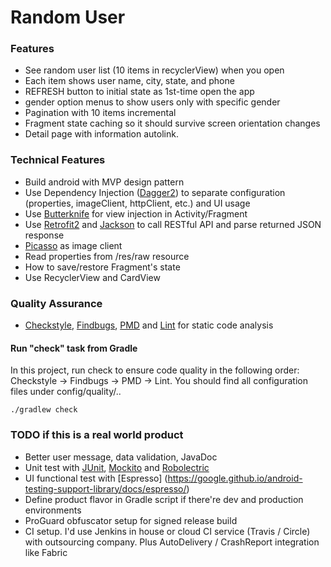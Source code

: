 # Random User


### Features
* See random user list (10 items in recyclerView) when you open
* Each item shows user name, city, state, and phone
* REFRESH button to initial state as 1st-time open the app
* gender option menus to show users only with specific gender
* Pagination with 10 items incremental
* Fragment state caching so it should survive screen orientation changes
* Detail page with information autolink.

### Technical Features
* Build android with MVP design pattern
* Use Dependency Injection ([Dagger2](http://google.github.io/dagger/)) to separate configuration (properties, imageClient, httpClient, etc.) and UI usage
* Use [Butterknife](https://github.com/JakeWharton/butterknife) for view injection in Activity/Fragment
* Use [Retrofit2](http://square.github.io/retrofit/) and [Jackson](https://github.com/FasterXML/jackson) to call RESTful API and parse returned JSON response
* [Picasso](http://square.github.io/picasso/) as image client
* Read properties from /res/raw resource
* How to save/restore Fragment's state
* Use RecyclerView and CardView


### Quality Assurance
* [Checkstyle](http://checkstyle.sourceforge.net/), [Findbugs](http://findbugs.sourceforge.net/), [PMD](https://pmd.github.io/) and [Lint](https://developer.android.com/studio/write/lint.html) for static code analysis

#### Run "check" task from Gradle
In this project, run check to ensure code quality in the following order: Checkstyle -> Findbugs -> PMD -> Lint.  You should find all configuration files under config/quality/..

```
./gradlew check
```


### TODO if this is a real world product

* Better user message, data validation, JavaDoc
* Unit test with [JUnit](http://junit.org/), [Mockito](http://mockito.org/) and [Robolectric](http://robolectric.org/)
* UI functional test with [Espresso] (https://google.github.io/android-testing-support-library/docs/espresso/)
* Define product flavor in Gradle script if there're dev and production environments
* ProGuard obfuscator setup for signed release build
* CI setup. I'd use Jenkins in house or cloud CI service (Travis / Circle) with outsourcing company. Plus AutoDelivery / CrashReport integration like Fabric